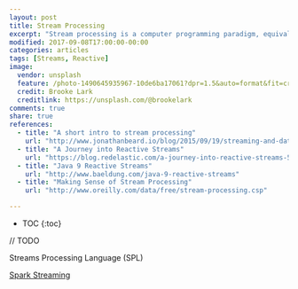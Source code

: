 ```yaml
---
layout: post
title: Stream Processing
excerpt: "Stream processing is a computer programming paradigm, equivalent to dataflow programming, event stream processing, and reactive programming, that allows some applications to more easily exploit a limited form of parallel processing. The stream processing paradigm simplifies parallel software and hardware by restricting the parallel computation that can be performed. Given a sequence of data (a stream), a series of operations (kernel functions) is applied to each element in the stream. "
modified: 2017-09-08T17:00:00-00:00
categories: articles
tags: [Streams, Reactive]
image:
  vendor: unsplash
  feature: /photo-1490645935967-10de6ba17061?dpr=1.5&auto=format&fit=crop&w=1080&h=735&q=80&cs=tinysrgb&crop=
  credit: Brooke Lark
  creditlink: https://unsplash.com/@brookelark
comments: true
share: true
references:
  - title: "A short intro to stream processing"
    url: "http://www.jonathanbeard.io/blog/2015/09/19/streaming-and-dataflow.html"
  - title: "A Journey into Reactive Streams"
    url: "https://blog.redelastic.com/a-journey-into-reactive-streams-5ee2a9cd7e29"
  - title: "Java 9 Reactive Streams"
    url: "http://www.baeldung.com/java-9-reactive-streams"
  - title: "Making Sense of Stream Processing"
    url: "http://www.oreilly.com/data/free/stream-processing.csp"

---
```


* TOC
{:toc}

// TODO

Streams Processing Language (SPL)

[Spark Streaming](https://spark.apache.org/streaming/)
